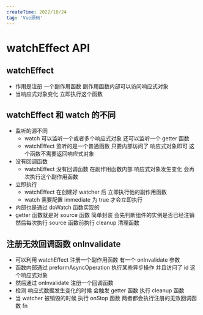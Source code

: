 ```yaml
---
createTime: 2022/10/24
tag: 'Vue源码'
---
```

# watchEffect API

## watchEffect

* 作用是注册 一个副作用函数 副作用函数内部可以访问响应式对象
* 当响应式对象变化 立即执行这个函数

## watchEffect 和 watch  的不同

* 监听的源不同
  * watch 可以监听一个或者多个响应式对象 还可以监听一个 getter 函数
  * watchEffect 监听的是一个普通函数 只要内部访问了 响应式对象即可 这个函数不需要返回响应式对象
* 没有回调函数
  * watchEffect 没有回调函数 在副作用函数内部 响应式对象发生变化 会再次执行这个副作用函数
* 立即执行
  * watchEffect 在创建好 watcher 后 立即执行他的副作用函数
  * watch  需要配置 immediate 为 true 才会立即执行
* 内部也是通过 doWatch 函数实现的
* getter 函数就是对 source 函数 简单封装  会先判断组件的实例是否已经注销 然后每次执行 source 函数前执行 cleanup 清理函数

## 注册无效回调函数 onInvalidate

* 可以利用 watchEffect 注册一个副作用函数  有一个 onInvalidate 参数
* 函数内部通过 preformAsyncOperation 执行某些异步操作 并且访问了 id 这个响应式对象  
* 然后通过 onInvalidate 注册一个回调函数
* 检测 响应式数据发生变化的时候 会触发 getter 函数 执行 cleanup 函数
* 当 watcher 被销毁的时候 执行 onStop 函数 两者都会执行注册的无效回调函数 fn
